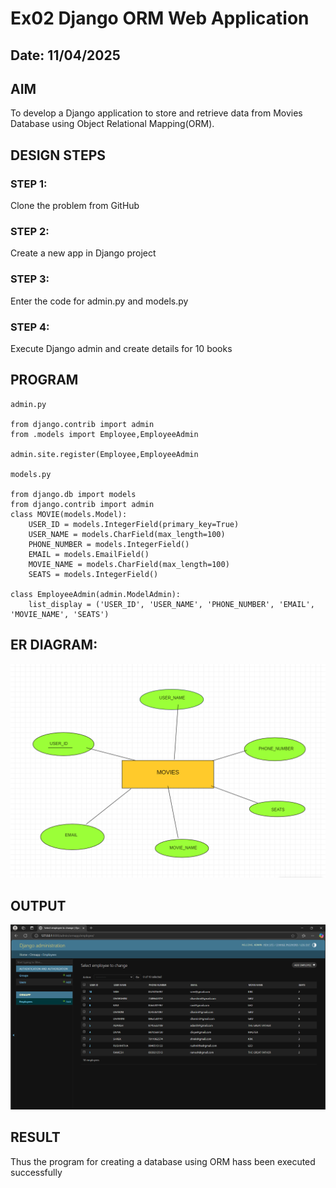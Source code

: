 # Ex02 Django ORM Web Application
## Date: 11/04/2025

## AIM
To develop a Django application to store and retrieve data from Movies Database using Object Relational Mapping(ORM).

## DESIGN STEPS

### STEP 1:
Clone the problem from GitHub

### STEP 2:
Create a new app in Django project

### STEP 3:
Enter the code for admin.py and models.py

### STEP 4:
Execute Django admin and create details for 10 books

## PROGRAM

```
admin.py

from django.contrib import admin
from .models import Employee,EmployeeAdmin

admin.site.register(Employee,EmployeeAdmin

models.py

from django.db import models
from django.contrib import admin
class MOVIE(models.Model):
    USER_ID = models.IntegerField(primary_key=True)
    USER_NAME = models.CharField(max_length=100)
    PHONE_NUMBER = models.IntegerField()
    EMAIL = models.EmailField()
    MOVIE_NAME = models.CharField(max_length=100)
    SEATS = models.IntegerField()

class EmployeeAdmin(admin.ModelAdmin):
    list_display = ('USER_ID', 'USER_NAME', 'PHONE_NUMBER', 'EMAIL', 'MOVIE_NAME', 'SEATS')
```


## ER DIAGRAM:
![alt text](<er diagram.png>)




## OUTPUT


![alt text](<web exp2 .png>)


## RESULT
Thus the program for creating a database using ORM hass been executed successfully
